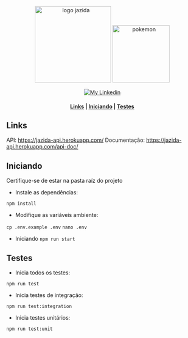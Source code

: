 <p align="center">
     <img alt="logo jazida" src="https://camo.githubusercontent.com/26f75b97cbe597e96bd83756f51bf69b807a78aa/68747470733a2f2f6170692e6a617a6964612e636f6d2f696d672f6c6f676f2d353132783135322e706e67" width="200" />
     <img alt="pokemon" src="https://camo.githubusercontent.com/3a4297b1f842914d979c8ad299d4fb7dd9c46db0/687474703a2f2f6173736574732e706f6b656d6f6e2e636f6d2f6173736574732f636d73322f696d672f706f6b656465782f66756c6c2f3030312e706e67" width="150" heigth="250" />
  </p>
<p align="center">
  <a href="https://www.linkedin.com/in/lucas-felinto/" >
    <img alt="My Linkedin" src="https://img.shields.io/badge/lucasfelinto-%230077B5?style=social&logo=linkedin">
  </a>
</p>

<h4 align="center">  
     <a href="#links">Links</a> | <a href="#iniciando">Iniciando</a> | <a href="#testes">Testes</a>
</h4>

## Links
API: <a href="https://jazida-api.herokuapp.com/">https://jazida-api.herokuapp.com/<a>
Documentação: <a href="https://jazida-api.herokuapp.com/api-doc/">https://jazida-api.herokuapp.com/api-doc/<a>
     
## Iniciando
Certifique-se de estar na pasta raíz do projeto

- Instale as dependências:

``` npm install ```

- Modifique as variáveis ambiente:

``` cp .env.example .env ```
``` nano .env ```

- Iniciando
``` npm run start ```

## Testes

- Inicia todos os testes:

``` npm run test ``` 

- Inicia testes de integração:

``` npm run test:integration ```

- Inicia testes unitários:

``` npm run test:unit ```
